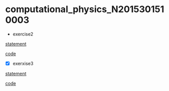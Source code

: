 # computational_physics_N2015301510003
- exercise2

[statement](http://www.jianshu.com/p/ac2bd281da16)

[code](http://note.youdao.com/noteshare?id=ec27785216869b5d82a9669a69e421cd)

- [x] exerxise3

[statement](http://note.youdao.com/noteshare?id=29a6db250b087c723e58e753c3029baa)

[code](http://note.youdao.com/noteshare?id=807672485ba34869da12c68fdbc6d19f)
